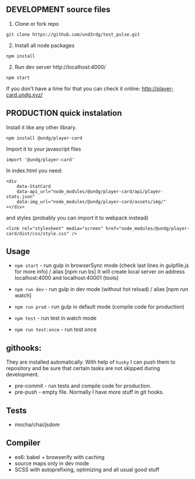 ## DEVELOPMENT source files
1. Clone or fork repo
```
git clone https://github.com/und3rdg/test_pulse.git
```

2. Install all node packages
```
npm install
```

2. Run dev server http://localhost:4000/ 
```
npm start
```


If you don't have a time for that you can check it online:
http://player-card.undg.xyz/


## PRODUCTION  quick instalation

Install it like any other library.
```
npm install @undg/player-card
```

Import it to your javascript files

```
import '@undg/player-card'
```

In index.html you need:

```
<div
    data-StatCard
    data-api_url="node_modules/@undg/player-card/api/player-stats.json"
    data-img_url="node_modules/@undg/player-card/assets/img/"
></div>
```

and styles (probably you can import it to webpack instead)

```
<link rel="stylesheet" media="screen" href="node_modules/@undg/player-card/dist/css/style.css" />
```

## Usage

* `npm start` - run gulp in browserSync mode (check last lines in gulpfile.js for more info) / alias [npm run bs]
    It will create local server on address localhost:4000 and localhost:40001 (tools)

* `npm run dev` - run gulp in dev mode (without hot reload) / alias [npm run watch]

* `npm run prod` - run gulp in default mode (compile code for production)

* `npm test` - run test in watch mode

* `npm run test:once` - run test once




## githooks:

They are installed automatically. With help of `husky` I can push them to repository and  be sure that certain tasks are not skipped during development.

* pre-commit -  run tests and compile code for production.
* pre-push -  empty file. Normally I have more stuff in git hooks.



## Tests
* mocha/chai/jsdom



## Compiler

* es6: babel + browserify with caching
* source maps only in dev mode
* SCSS with autoprefixing, optimizing and all usual good stuff

